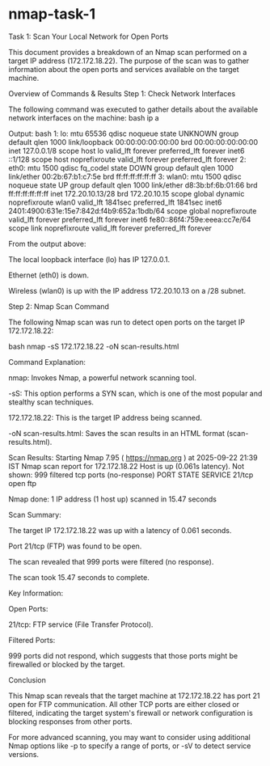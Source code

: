 # nmap-task-1
Task 1: Scan Your Local Network for Open Ports

This document provides a breakdown of an Nmap scan performed on a target IP address (172.172.18.22). The purpose of the scan was to gather information about the open ports and services available on the target machine.

Overview of Commands & Results
Step 1: Check Network Interfaces

The following command was executed to gather details about the available network interfaces on the machine:
bash
ip a

Output:
bash
1: lo: mtu 65536 qdisc noqueue state UNKNOWN group default qlen 1000 link/loopback 00:00:00:00:00:00 brd 00:00:00:00:00:00 inet 127.0.0.1/8 scope host lo valid_lft forever preferred_lft forever inet6 ::1/128 scope host noprefixroute valid_lft forever preferred_lft forever 
2: eth0: mtu 1500 qdisc fq_codel state DOWN group default qlen 1000 link/ether 00:2b:67:b1:c7:5e brd ff:ff:ff:ff:ff:ff 
3: wlan0: mtu 1500 qdisc noqueue state UP group default qlen 1000 link/ether d8:3b:bf:6b:01:66 brd ff:ff:ff:ff:ff:ff inet 172.20.10.13/28 brd 172.20.10.15 scope global dynamic noprefixroute wlan0 valid_lft 1841sec preferred_lft 1841sec inet6 2401:4900:631e:15e7:842d:f4b9:652a:1bdb/64 scope global noprefixroute valid_lft forever preferred_lft forever inet6 fe80::86f4:759e:eeea:cc7e/64 scope link noprefixroute valid_lft forever preferred_lft forever

From the output above:

The local loopback interface (lo) has IP 127.0.0.1.

Ethernet (eth0) is down.

Wireless (wlan0) is up with the IP address 172.20.10.13 on a /28 subnet.

Step 2: Nmap Scan Command

The following Nmap scan was run to detect open ports on the target IP 172.172.18.22:

bash
nmap -sS 172.172.18.22 -oN scan-results.html

Command Explanation:

nmap: Invokes Nmap, a powerful network scanning tool.

-sS: This option performs a SYN scan, which is one of the most popular and stealthy scan techniques.

172.172.18.22: This is the target IP address being scanned.

-oN scan-results.html: Saves the scan results in an HTML format (scan-results.html).

Scan Results:
Starting Nmap 7.95 ( https://nmap.org ) at 2025-09-22 21:39 IST
Nmap scan report for 172.172.18.22
Host is up (0.061s latency).
Not shown: 999 filtered tcp ports (no-response)
PORT   STATE SERVICE
21/tcp open  ftp

Nmap done: 1 IP address (1 host up) scanned in 15.47 seconds

Scan Summary:

The target IP 172.172.18.22 was up with a latency of 0.061 seconds.

Port 21/tcp (FTP) was found to be open.

The scan revealed that 999 ports were filtered (no response).

The scan took 15.47 seconds to complete.

Key Information:

Open Ports:

21/tcp: FTP service (File Transfer Protocol).

Filtered Ports:

999 ports did not respond, which suggests that those ports might be firewalled or blocked by the target.

Conclusion

This Nmap scan reveals that the target machine at 172.172.18.22 has port 21 open for FTP communication. All other TCP ports are either closed or filtered, indicating the target system's firewall or network configuration is blocking responses from other ports.

For more advanced scanning, you may want to consider using additional Nmap options like -p to specify a range of ports, or -sV to detect service versions.
